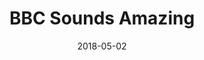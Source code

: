 ---
layout: post
title:  BBC Sounds Amazing
description: On 2 May 2018, Mariana and Gavin were invited to exhibit at the Sounds Amazing BBC Conference in London. 
date:   2018-05-02
image:  '/images/2018-05-02-sounds-amazing-bbc.jpg'
tags:   [event]
nolink: true
---